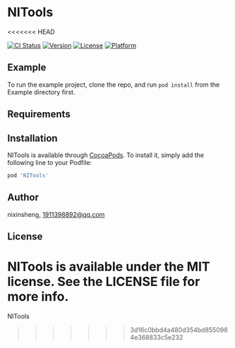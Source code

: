 # NITools
<<<<<<< HEAD

[![CI Status](https://img.shields.io/travis/nixinsheng/NITools.svg?style=flat)](https://travis-ci.org/nixinsheng/NITools)
[![Version](https://img.shields.io/cocoapods/v/NITools.svg?style=flat)](https://cocoapods.org/pods/NITools)
[![License](https://img.shields.io/cocoapods/l/NITools.svg?style=flat)](https://cocoapods.org/pods/NITools)
[![Platform](https://img.shields.io/cocoapods/p/NITools.svg?style=flat)](https://cocoapods.org/pods/NITools)

## Example

To run the example project, clone the repo, and run `pod install` from the Example directory first.

## Requirements

## Installation

NITools is available through [CocoaPods](https://cocoapods.org). To install
it, simply add the following line to your Podfile:

```ruby
pod 'NITools'
```

## Author

nixinsheng, 1911398892@qq.com

## License

NITools is available under the MIT license. See the LICENSE file for more info.
=======
NITools
>>>>>>> 3d16c0bbd4a480d354bd8550984e368833c5e232
